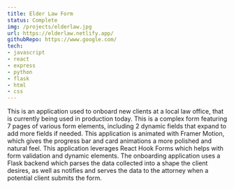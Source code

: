 ```yaml
---
title: Elder Law Form
status: Complete
img: /projects/elderlaw.jpg
url: https://elderlaw.netlify.app/
githubRepo: https://www.google.com/
tech:
- javascript
- react
- express
- python
- flask
- html
- css
---
```

This is an application used to onboard new clients at a local law office, that is currently being used in production today. This is a complex form featuring 7 pages of various form elements, including 2 dynamic fields that expand to add more fields if needed. This application is animated with Framer Motion, which gives the progress bar and card animations a more polished and natural feel. This application leverages React Hook Forms which helps with form validation and dynamic elements. The onboarding application uses a Flask backend which parses the data collected into a shape the client desires, as well as notifies and serves the data to the attorney when a potential client submits the form.